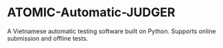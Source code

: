 # ATOMIC-Automatic-JUDGER
A Vietnamese automatic testing software built on Python. Supports online submission and offline tests. 
